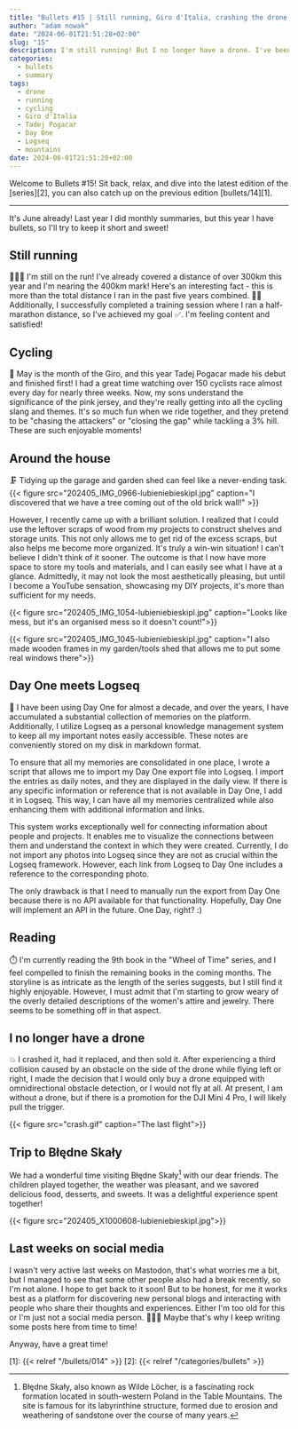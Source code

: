 ```yaml
---
title: "Bullets #15 | Still running, Giro d'Italia, crashing the drone, and more!"
author: "adam nowak"
date: "2024-06-01T21:51:28+02:00"
slug: "15"
description: I'm still running! But I no longer have a drone. I've been watching the Giro d'Italia, and I've been tidying up the garage and garden shed. I've also been reading the Wheel of Time series and connecting my Day One memories with Logseq. 
categories:
  - bullets
  - summary
tags: 
  - drone
  - running
  - cycling
  - Giro d'Italia
  - Tadej Pogacar
  - Day One
  - Logseq
  - mountains  
date: 2024-06-01T21:51:28+02:00
---
```


Welcome to Bullets #15! Sit back, relax, and dive into the latest edition of the [series][2], you can also catch up on the previous edition [bullets/14][1].

---

It's June already! Last year I did monthly summaries, but this year I have bullets, so I'll try to keep it short and sweet!

## Still running

🏃🏻‍♂️ I'm still on the run! I've already covered a distance of over 300km this year and I'm nearing the 400km mark! Here's an interesting fact - this is more than the total distance I ran in the past five years combined. 💪🏻 Additionally, I successfully completed a training session where I ran a half-marathon distance, so I've achieved my goal ✅. I'm feeling content and satisfied!

## Cycling

🩷 May is the month of the Giro, and this year Tadej Pogacar made his debut and finished first! I had a great time watching over 150 cyclists race almost every day for nearly three weeks. Now, my sons understand the significance of the pink jersey, and they're really getting into all the cycling slang and themes. It's so much fun when we ride together, and they pretend to be "chasing the attackers" or "closing the gap" while tackling a 3% hill. These are such enjoyable moments!

## Around the house

🗜️ Tidying up the garage and garden shed can feel like a never-ending task.
{{< figure src="202405_IMG_0966-lubieniebieskipl.jpg" caption="I discovered that we have a tree coming out of the old brick wall!" >}}

However, I recently came up with a brilliant solution. I realized that I could use the leftover scraps of wood from my projects to construct shelves and storage units. This not only allows me to get rid of the excess scraps, but also helps me become more organized. It's truly a win-win situation! I can't believe I didn't think of it sooner. The outcome is that I now have more space to store my tools and materials, and I can easily see what I have at a glance. Admittedly, it may not look the most aesthetically pleasing, but until I become a YouTube sensation, showcasing my DIY projects, it's more than sufficient for my needs.

{{< figure src="202405_IMG_1054-lubieniebieskipl.jpg" caption="Looks like mess, but it's an organised mess so it doesn't count!">}}

{{< figure src="202405_IMG_1045-lubieniebieskipl.jpg" caption="I also made wooden frames in my garden/tools shed that allows me to put some real windows there">}}

## Day One meets Logseq

📝 I have been using Day One for almost a decade, and over the years, I have accumulated a substantial collection of memories on the platform. Additionally, I utilize Logseq as a personal knowledge management system to keep all my important notes easily accessible. These notes are conveniently stored on my disk in markdown format.

To ensure that all my memories are consolidated in one place, I wrote a script that allows me to import my Day One export file into Logseq. I import the entries as daily notes, and they are displayed in the daily view. If there is any specific information or reference that is not available in Day One, I add it in Logseq. This way, I can have all my memories centralized while also enhancing them with additional information and links.

This system works exceptionally well for connecting information about people and projects. It enables me to visualize the connections between them and understand the context in which they were created. Currently, I do not import any photos into Logseq since they are not as crucial within the Logseq framework. However, each link from Logseq to Day One includes a reference to the corresponding photo.

The only drawback is that I need to manually run the export from Day One because there is no API available for that functionality. Hopefully, Day One will implement an API in the future. One Day, right? :)

## Reading

⏱️ I'm currently reading the 9th book in the "Wheel of Time" series, and I feel compelled to finish the remaining books in the coming months. The storyline is as intricate as the length of the series suggests, but I still find it highly enjoyable. However, I must admit that I'm starting to grow weary of the overly detailed descriptions of the women's attire and jewelry. There seems to be something off in that aspect.

## I no longer have a drone

💥 I crashed it, had it replaced, and then sold it. After experiencing a third collision caused by an obstacle on the side of the drone while flying left or right, I made the decision that I would only buy a drone equipped with omnidirectional obstacle detection, or I would not fly at all. At present, I am without a drone, but if there is a promotion for the DJI Mini 4 Pro, I will likely pull the trigger.

{{< figure src="crash.gif" caption="The last flight">}}

## Trip to Błędne Skały

We had a wonderful time visiting Błędne Skały[^1] with our dear friends. The children played together, the weather was pleasant, and we savored delicious food, desserts, and sweets. It was a delightful experience spent together!

{{< figure src="202405_X1000608-lubieniebieskipl.jpg">}}

## Last weeks on social media

I wasn't very active last weeks on Mastodon, that's what worries me a bit, but I managed to see that some other people also had a break recently, so I'm not alone. I hope to get back to it soon! But to be honest, for me it works best as a platform for discovering new personal blogs and interacting with people who share their thoughts and experiences. Either I'm too old for this or I'm just not a social media person. 🤷🏻‍♂️ Maybe that's why I keep writing some posts here from time to time!

Anyway, have a great time!

[1]: {{< relref "/bullets/014" >}}
[2]: {{< relref "/categories/bullets" >}}

[^1]: Błędne Skały, also known as Wilde Löcher, is a fascinating rock formation located in south-western Poland in the Table Mountains. The site is famous for its labyrinthine structure, formed due to erosion and weathering of sandstone over the course of many years.
